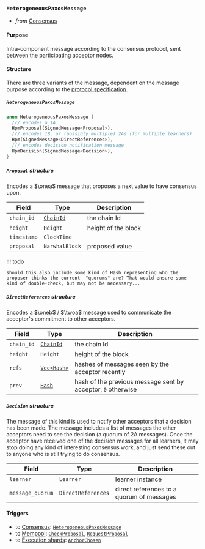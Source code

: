 ### `HeterogeneousPaxosMessage`
- _from_ [Consensus](#Consensus)

#### Purpose
<!-- --8<-- [start:purpose] -->
Intra-component message according to the consensus protocol, sent between the participating acceptor nodes.
<!-- --8<-- [end:purpose] -->

#### Structure

There are three variants of the message, dependent on the message purpose according to the [protocol specification]().

##### `HeterogeneousPaxosMessage`

```rust
enum HeterogeneousPaxosMessage {
  /// encodes a 1A
  HpmProposal(SignedMessage<Proposal>),
  /// encodes 1B, or (possibly multiple) 2As (for multiple learners)
  Hpm(SignedMessage<DirectReferences>),
  /// encodes decision notification message
  HpmDecision(SignedMessage<Decision>),
}
```

##### `Proposal` structure

Encodes a $\onea$ message that proposes a next value to have consensus upon.

| Field | Type | Description |
| ----- | ---- | ----------- |
| `chain_id` | [`ChainId`](#ChainId) | the chain Id |
| `height` | `Height` | height of the block |
| `timestamp` | `ClockTime` ||
| `proposal` | `NarwhalBlock` | proposed value |

!!! todo

    should this also include some kind of Hash representing who the proposer thinks the current  "quorums" are? That would ensure some kind of double-check, but may not be necessary...

##### `DirectReferences` structure

Encodes a $\oneb$ / $\twoa$ message used to communicate the acceptor's commitment to other acceptors.

| Field | Type | Description |
| ----- | ---- | ----------- |
| `chain_id` | [`ChainId`](#ChainId) | the chain Id |
| `height` | `Height` | height of the block |
| `refs` | [`Vec<Hash>`](#Hash) | hashes of messages seen by the acceptor recently |
| `prev` | [`Hash`](#Hash) | hash of the previous message sent by acceptor, `0` otherwise |

##### `Decision` structure

The message of this kind is used to notify other acceptors that a decision has been made.
The message includes a list of messages the other acceptors need to see the decision (a quorum of 2A messages).
Once the acceptor have received one of the decision messages for all learners, it may stop doing any kind of interesting consensus work,
and just send these out to anyone who is still trying to do consensus.

| Field | Type | Description |
| ----- | ---- | ----------- |
| `learner` | `Learner` | learner instance |
| `message_quorum` | `DirectReferences` | direct references to a quorum of messages |

<!---
```rust
struct Proposal {
  chain_id : ChainId,
  height : Height,
  timestamp : ClockTime,
  proposal : NarwhalBlock,
  // should this also include some kind of Hash representing who the proposer thinks the current
  // "quorums" are? That would ensure some kind of double-check, but may not be necessary...
}

struct DirectReferences {
  chain_id : ChainId,
  height : Height,
  refs : Vec<Hash>,
}

struct Decision {
  // This is more of an optimization: sometimes it's helpful to tell someone that a decision has
  // been made, and send over the list of messages they need to see the decision (a quorum of 2As).
  // Note that once you have one of these for all learners, you can really stop doing any kind of
  // interesting consensus work, and just send these out to anyone who is still trying to do
  // consensus.
  learner : Learner,
  refs : DirectReferences,
}
```
-->

#### Triggers
- to [Consensus](#Consensus): [`HeterogeneousPaxosMessage`](#HeterogeneousPaxosMessage)
- to [Mempool](#Mempool): [`CheckProposal`](#CheckProposal), [`RequestProposal`](#RequestProposal)
- to [Execution shards](#Shards): [`AnchorChosen`](#AnchorChosen)
